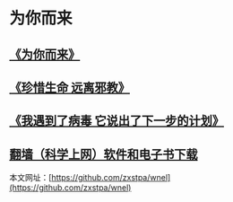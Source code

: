 # 为你而来
## [**《为你而来》**](https://github.com/zxstpa/wnel/blob/master/wnel.md)
## [**《珍惜生命 远离邪教》**](https://github.com/zxstpa/wnel/blob/master/zxsmylxj.md)
## [**《我遇到了病毒 它说出了下一步的计划》**](https://github.com/zxstpa/wnel/blob/master/bdjh.md)
## [**翻墙（科学上网）软件和电子书下载**](https://github.com/zxstpa/wnel/blob/master/download.md)

本文网址：[https://github.com/zxstpa/wnel](https://github.com/zxstpa/wnel)

